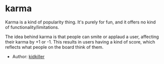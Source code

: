 karma
=====

Karma is a kind of popularity thing. It's purely for fun, and it offers no kind of functionality/limitations.

The idea behind karma is that people can smite or applaud a user, affecting their karma by +1 or -1. This results in users having a kind of score, which reflects what people on the board think of them.

* Author: [kidkiller](http://sourceforge.net/users/kidkiller/)
